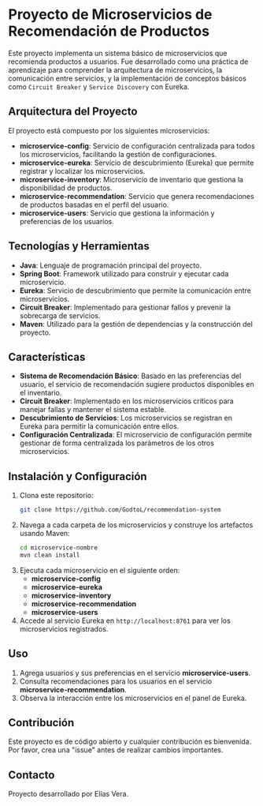# Proyecto de Microservicios de Recomendación de Productos

Este proyecto implementa un sistema básico de microservicios que recomienda productos a usuarios. Fue desarrollado como una práctica de aprendizaje para comprender la arquitectura de microservicios, la comunicación entre servicios, y la implementación de conceptos básicos como `Circuit Breaker` y `Service Discovery` con Eureka.

## Arquitectura del Proyecto

El proyecto está compuesto por los siguientes microservicios:

- **microservice-config**: Servicio de configuración centralizada para todos los microservicios, facilitando la gestión de configuraciones.
- **microservice-eureka**: Servicio de descubrimiento (Eureka) que permite registrar y localizar los microservicios.
- **microservice-inventory**: Microservicio de inventario que gestiona la disponibilidad de productos.
- **microservice-recommendation**: Servicio que genera recomendaciones de productos basadas en el perfil del usuario.
- **microservice-users**: Servicio que gestiona la información y preferencias de los usuarios.

## Tecnologías y Herramientas

- **Java**: Lenguaje de programación principal del proyecto.
- **Spring Boot**: Framework utilizado para construir y ejecutar cada microservicio.
- **Eureka**: Servicio de descubrimiento que permite la comunicación entre microservicios.
- **Circuit Breaker**: Implementado para gestionar fallos y prevenir la sobrecarga de servicios.
- **Maven**: Utilizado para la gestión de dependencias y la construcción del proyecto.

## Características

- **Sistema de Recomendación Básico**: Basado en las preferencias del usuario, el servicio de recomendación sugiere productos disponibles en el inventario.
- **Circuit Breaker**: Implementado en los microservicios críticos para manejar fallas y mantener el sistema estable.
- **Descubrimiento de Servicios**: Los microservicios se registran en Eureka para permitir la comunicación entre ellos.
- **Configuración Centralizada**: El microservicio de configuración permite gestionar de forma centralizada los parámetros de los otros microservicios.

## Instalación y Configuración

1. Clona este repositorio:
    ```bash
    git clone https://github.com/GodtoL/recommendation-system
    ```
2. Navega a cada carpeta de los microservicios y construye los artefactos usando Maven:
    ```bash
    cd microservice-nombre
    mvn clean install
    ```
3. Ejecuta cada microservicio en el siguiente orden:
    - **microservice-config**
    - **microservice-eureka**
    - **microservice-inventory**
    - **microservice-recommendation**
    - **microservice-users**
4. Accede al servicio Eureka en `http://localhost:8761` para ver los microservicios registrados.

## Uso

1. Agrega usuarios y sus preferencias en el servicio **microservice-users**.
2. Consulta recomendaciones para los usuarios en el servicio **microservice-recommendation**.
3. Observa la interacción entre los microservicios en el panel de Eureka.

## Contribución

Este proyecto es de código abierto y cualquier contribución es bienvenida. Por favor, crea una "issue" antes de realizar cambios importantes.

## Contacto

Proyecto desarrollado por Elías Vera.
